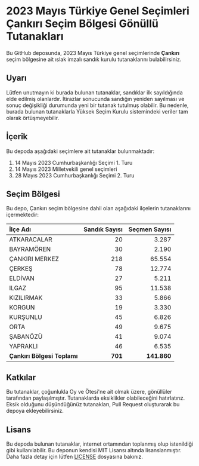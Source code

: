 # 2023 Mayıs Türkiye Genel Seçimleri Çankırı Seçim Bölgesi Gönüllü Tutanakları

Bu GitHub deposunda, 2023 Mayıs Türkiye genel seçimlerinde **Çankırı** seçim bölgesine ait ıslak imzalı sandık kurulu tutanaklarını bulabilirsiniz.

## Uyarı

Lütfen unutmayın ki burada bulunan tutanaklar, sandıklar ilk sayıldığında elde edilmiş olanlardır. İtirazlar sonucunda sandığın yeniden sayılması ve sonuç değişikliği durumunda yeni bir tutanak tutulmuş olabilir. Bu nedenle, burada bulunan tutanaklarla Yüksek Seçim Kurulu sistemindeki veriler tam olarak örtüşmeyebilir.

## İçerik

Bu depoda aşağıdaki seçimlere ait tutanaklar bulunmaktadır:

1. 14 Mayıs 2023 Cumhurbaşkanlığı Seçimi 1. Turu
2. 14 Mayıs 2023 Milletvekili genel seçimleri
3. 28 Mayıs 2023 Cumhurbaşkanlığı Seçimi 2. Turu

## Seçim Bölgesi

Bu depo, Çankırı seçim bölgesine dahil olan aşağıdaki ilçelerin tutanaklarını içermektedir:

| İlçe Adı | Sandık Sayısı | Seçmen Sayısı |
| :------- | ------------: | ------------: |
 | ATKARACALAR  |           20  |        3.287  | 
 | BAYRAMÖREN  |           30  |        2.190  | 
 | ÇANKIRI MERKEZ  |          218  |       65.554  | 
 | ÇERKEŞ  |           78  |       12.774  | 
 | ELDİVAN  |           27  |        5.211  | 
 | ILGAZ  |           95  |       11.538  | 
 | KIZILIRMAK  |           33  |        5.866  | 
 | KORGUN  |           19  |        3.330  | 
 | KURŞUNLU  |           45  |        6.826  | 
 | ORTA  |           49  |        9.675  | 
 | ŞABANÖZÜ  |           41  |        9.074  | 
 | YAPRAKLI  |           46  |        6.535  |
| **Çankırı Bölgesi Toplamı**  |  **701**  |  **141.860**  |

## Katkılar

Bu tutanaklar, çoğunlukla Oy ve Ötesi'ne ait olmak üzere, gönüllüler tarafından paylaşılmıştır. Tutanaklarda eksiklikler olabileceğini hatırlatırız. Eksik olduğunu düşündüğünüz tutanakları, Pull Request oluşturarak bu depoya ekleyebilirsiniz.

## Lisans

Bu depoda bulunan tutanaklar, internet ortamından toplanmış olup istenildiği gibi kullanılabilir.
Bu deponun kendisi MIT Lisansı altında lisanslanmıştır. Daha fazla detay için lütfen [LICENSE](LICENSE) dosyasına bakınız.
